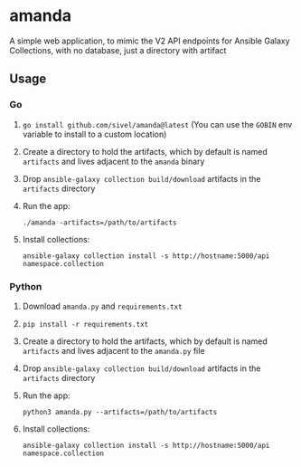 # amanda

A simple web application, to mimic the V2 API endpoints for Ansible Galaxy Collections, with no database, just a directory with artifact

## Usage

### Go

1. `go install github.com/sivel/amanda@latest` (You can use the `GOBIN` env variable to install to a custom location)
1. Create a directory to hold the artifacts, which by default is named `artifacts` and lives adjacent to the `amanda` binary
1. Drop `ansible-galaxy collection build/download` artifacts in the `artifacts` directory
1. Run the app:

    ```
    ./amanda -artifacts=/path/to/artifacts
    ```
1. Install collections:

    ```
    ansible-galaxy collection install -s http://hostname:5000/api namespace.collection
    ```

### Python

1. Download `amanda.py` and `requirements.txt`
1. `pip install -r requirements.txt`
1. Create a directory to hold the artifacts, which by default is named `artifacts` and lives adjacent to the `amanda.py` file
1. Drop `ansible-galaxy collection build/download` artifacts in the `artifacts` directory
1. Run the app:

    ```
    python3 amanda.py --artifacts=/path/to/artifacts
    ```
1. Install collections:

    ```
    ansible-galaxy collection install -s http://hostname:5000/api namespace.collection
    ```
